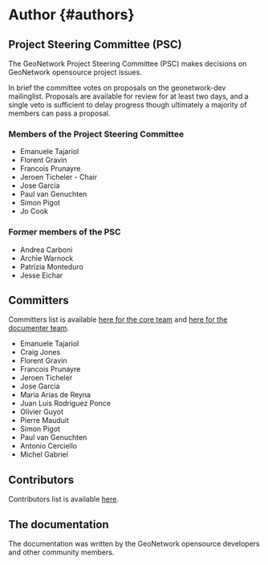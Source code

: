 # Author {#authors}

## Project Steering Committee (PSC)

The GeoNetwork Project Steering Committee (PSC) makes decisions on GeoNetwork opensource project issues.

In brief the committee votes on proposals on the geonetwork-dev mailinglist. Proposals are available for review for at least two days, and a single veto is sufficient to delay progress though ultimately a majority of members can pass a proposal.

### Members of the Project Steering Committee

-   Emanuele Tajariol
-   Florent Gravin
-   Francois Prunayre
-   Jeroen Ticheler - Chair
-   Jose Garcia
-   Paul van Genuchten
-   Simon Pigot
-   Jo Cook

### Former members of the PSC

-   Andrea Carboni
-   Archie Warnock
-   Patrizia Monteduro
-   Jesse Eichar

## Committers

Committers list is available [here for the core team](https://github.com/orgs/geonetwork/teams/committers) and [here for the documenter team](https://github.com/orgs/geonetwork/teams/documenters).

-   Emanuele Tajariol
-   Craig Jones
-   Florent Gravin
-   Francois Prunayre
-   Jeroen Ticheler
-   Jose Garcia
-   Maria Arias de Reyna
-   Juan Luis Rodriguez Ponce
-   Olivier Guyot
-   Pierre Mauduit
-   Simon Pigot
-   Paul van Genuchten
-   Antonio Cerciello
-   Michel Gabriel

## Contributors

Contributors list is available [here](https://github.com/geonetwork/core-geonetwork/graphs/contributors).

## The documentation

The documentation was written by the GeoNetwork opensource developers and other community members.
